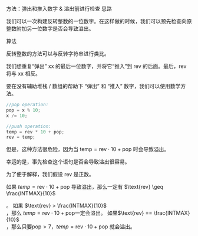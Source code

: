 方法：弹出和推入数字 & 溢出前进行检查
思路

我们可以一次构建反转整数的一位数字。在这样做的时候，我们可以预先检查向原整数附加另一位数字是否会导致溢出。

算法

反转整数的方法可以与反转字符串进行类比。

我们想重复“弹出” xx 的最后一位数字，并将它“推入”到 $\text{rev}$ 的后面。最后，$\text{rev}$ 将与 xx 相反。

要在没有辅助堆栈 / 数组的帮助下 “弹出” 和 “推入” 数字，我们可以使用数学方法。
```c++
//pop operation:
pop = x % 10;
x /= 10;

//push operation:
temp = rev * 10 + pop;
rev = temp;
```

但是，这种方法很危险，因为当 $\text{temp} = \text{rev} \cdot 10 + \text{pop}$ 时会导致溢出。

幸运的是，事先检查这个语句是否会导致溢出很容易。

为了便于解释，我们假设 $\text{rev}$ 是正数。

如果 $temp = \text{rev} \cdot 10 + \text{pop}$ 导致溢出，那么一定有 $\text{rev} \geq \frac{INTMAX}{10}$

 。
如果 $\text{rev} > \frac{INTMAX}{10}$​	
 ，那么 $temp = \text{rev} \cdot 10 + \text{pop}$一定会溢出。
如果$\text{rev} == \frac{INTMAX}{10}$
​	
 ，那么只要$\text{pop} > 7，temp = \text{rev} \cdot 10 + \text{pop}$ 就会溢出。
 